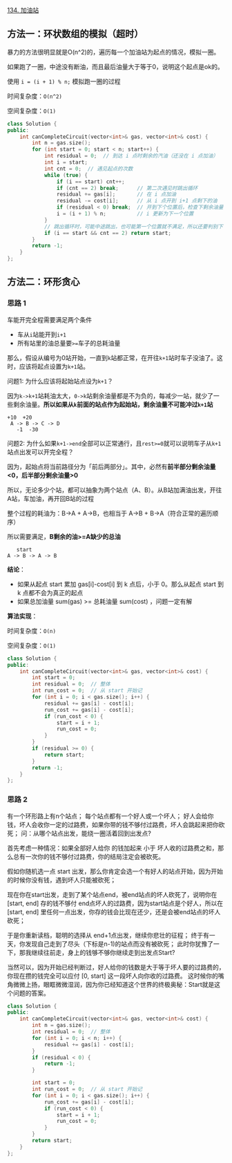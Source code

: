 [134. 加油站](https://leetcode-cn.com/problems/gas-station/)

## 方法一：环状数组的模拟（超时）

暴力的方法很明显就是O(n^2)的，遍历每一个加油站为起点的情况，模拟一圈。

如果跑了一圈，中途没有断油，而且最后油量大于等于0，说明这个起点是ok的。

使用 `i = (i + 1) % n;` 模拟跑一圈的过程

时间复杂度：`O(n^2)`

空间复杂度：`O(1)`

```c++
class Solution {
public:
    int canCompleteCircuit(vector<int>& gas, vector<int>& cost) {
        int n = gas.size();
        for (int start = 0; start < n; start++) {
            int residual = 0;  // 到达 i 点时剩余的汽油（还没在 i 点加油）
            int i = start;
            int cnt = 0;  // 遇见起点的次数
            while (true) {
                if (i == start) cnt++;
                if (cnt == 2) break;      // 第二次遇见时跳出循环
                residual += gas[i];       // 在 i 点加油
                residual -= cost[i];      // 从 i 点开到 i+1 点剩下的油
                if (residual < 0) break;  // 开到下个位置后，检查下剩余油量
                i = (i + 1) % n;          // i 更新为下一个位置
            }
            // 跳出循环时，可能中途跳出，也可能第一个位置就不满足，所以还要判别下 cnt == 2
            if (i == start && cnt == 2) return start;
        }
        return -1;
    }
};
```

## 方法二：环形贪心

### 思路 1

车能开完全程需要满足两个条件

- 车从`i`站能开到`i+1`
- 所有站里的油总量要`>=`车子的总耗油量

那么，假设从编号为0站开始，一直到`k`站都正常，在开往`k+1`站时车子没油了。这时，应该将起点设置为`k+1`站。

问题1: 为什么应该将起始站点设为`k+1`？

因为`k->k+1`站耗油太大，`0->k`站剩余油量都是不为负的，每减少一站，就少了一些剩余油量。**所以如果从`k`前面的站点作为起始站，剩余油量不可能冲过`k+1`站**

```
+10  +20
 A -> B -> C -> D
   -1  -30
```

问题2: 为什么如果`k+1->end`全部可以正常通行，且`rest>=0`就可以说明车子从`k+1`站点出发可以开完全程？

因为，起始点将当前路径分为「前后两部分」。其中，必然有**前半部分剩余油量<0，后半部分剩余油量>0**

所以，无论多少个站，都可以抽象为两个站点（A、B）。从B站加满油出发，开往A站，车加油，再开回B站的过程

整个过程的耗油为：B->A + A->B，也相当于 A->B + B->A（符合正常的遍历顺序）

所以需要满足，**B剩余的油>=A缺少的总油**

```
   start
A -> B -> A -> B
```

**结论**：

- 如果从起点 start 累加 gas[i]-cost[i] 到 k 点后，小于 0。那么从起点 start 到 k 点都不会为真正的起点
- 如果总加油量 sum(gas) >= 总耗油量 sum(cost) ，问题一定有解

**算法实现**：

时间复杂度：`O(n)`

空间复杂度：`O(1)`

```c++
class Solution {
public:
    int canCompleteCircuit(vector<int>& gas, vector<int>& cost) {
        int start = 0;
        int residual = 0;  // 整体
        int run_cost = 0;  // 从 start 开始记
        for (int i = 0; i < gas.size(); i++) {
            residual += gas[i] - cost[i];
            run_cost += gas[i] - cost[i];
            if (run_cost < 0) {
                start = i + 1;
                run_cost = 0;
            }
        }
        if (residual >= 0) {
            return start;
        }
        return -1;
    }
};
```

### 思路 2

有一个环形路上有n个站点； 每个站点都有一个好人或一个坏人； 好人会给你钱，坏人会收你一定的过路费，如果你带的钱不够付过路费，坏人会跳起来把你砍死； 问：从哪个站点出发，能绕一圈活着回到出发点?

首先考虑一种情况：如果全部好人给你 的钱加起来 小于 坏人收的过路费之和，那么总有一次你的钱不够付过路费，你的结局注定会被砍死。

假如你随机选一点 start 出发，那么你肯定会选一个有好人的站点开始，因为开始的时候你没有钱，遇到坏人只能被砍死；

现在你在start出发，走到了某个站点end，被end站点的坏人砍死了，说明你在 [start, end] 存的钱不够付 end点坏人的过路费，因为start站点是个好人，所以在 [start, end] 里任何一点出发，你存的钱会比现在还少，还是会被end站点的坏人砍死；

于是你重新读档，聪明的选择从 end+1点出发，继续你悲壮的征程； 终于有一天，你发现自己走到了尽头（下标是n-1)的站点而没有被砍死； 此时你犹豫了一下，那我继续往前走，身上的钱够不够你继续走到出发点Start?

当然可以，因为开始已经判断过，好人给你的钱数是大于等于坏人要的过路费的，你现在攒的钱完全可以应付 [0, start] 这一段坏人向你收的过路费。 这时候你的嘴角微微上扬，眼眶微微湿润，因为你已经知道这个世界的终极奥秘：Start就是这个问题的答案。

```c++
class Solution {
public:
    int canCompleteCircuit(vector<int>& gas, vector<int>& cost) {
        int n = gas.size();
        int residual = 0;  // 整体
        for (int i = 0; i < n; i++) {
            residual += gas[i] - cost[i];
        }
        if (residual < 0) {
            return -1;
        }

        int start = 0;
        int run_cost = 0;  // 从 start 开始记
        for (int i = 0; i < gas.size(); i++) {
            run_cost += gas[i] - cost[i];
            if (run_cost < 0) {
                start = i + 1;
                run_cost = 0;
            }
        }
        return start;
    }
};
```

